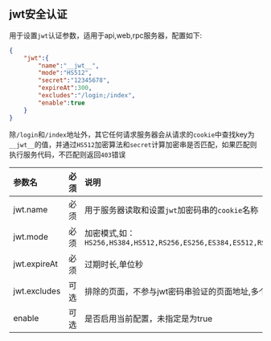## jwt安全认证

用于设置`jwt`认证参数，适用于api,web,rpc服务器，配置如下:

```json
{
    "jwt":{
        "name":"__jwt__",
        "mode":"HS512",
        "secret":"12345678",
        "expireAt":300,
        "excludes":"/login;/index",
        "enable":true
    }
}
```

除`/login`和`/index`地址外，其它任何请求服务器会从请求的`cookie`中查找key为`__jwt__`的值，并通过`HS512`加密算法和`secret`计算加密串是否匹配，如果匹配则执行服务代码，不匹配则返回`403`错误

|参数名|必须|说明|
|:------|:-------:|:------|
|jwt.name|必须|用于服务器读取和设置`jwt`加密码串的`cookie`名称|
|jwt.mode|必须|加密模式,如：`HS256,HS384,HS512,RS256,ES256,ES384,ES512,RS384,RS512,PS256,PS384,PS512`|
|jwt.expireAt|必须|过期时长,单位秒|
|jwt.excludes|可选|排除的页面，不参与jwt密码串验证的页面地址,多个以分号分隔|
|enable|可选|是否启用当前配置，未指定是为true|


